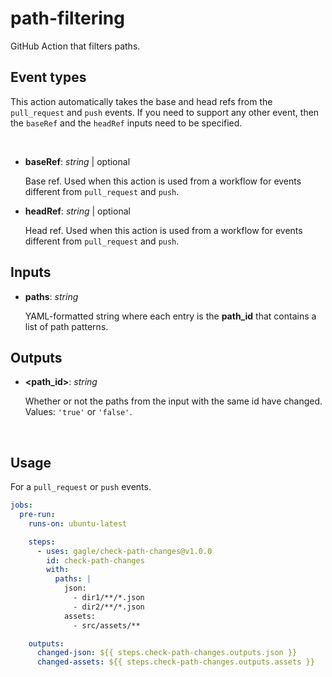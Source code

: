 # path-filtering

GitHub Action that filters paths.

## Event types

This action automatically takes the base and head refs from the `pull_request` and `push` events. If you need to support any other event, then the `baseRef` and the `headRef` inputs need to be specified.

<br/>

- **baseRef**: _string_ | optional

  Base ref. Used when this action is used from a workflow for events different from `pull_request` and `push`.

- **headRef**: _string_ | optional

  Head ref. Used when this action is used from a workflow for events different from `pull_request` and `push`.

## Inputs

- **paths**: _string_

  YAML-formatted string where each entry is the **path_id** that contains a list of path patterns.

## Outputs

- **\<path_id\>**: _string_

  Whether or not the paths from the input with the same id have changed. Values: `'true'` or `'false'`.

<br/>

## Usage

For a `pull_request` or `push` events.

```yaml
jobs:
  pre-run:
    runs-on: ubuntu-latest

    steps:
      - uses: gagle/check-path-changes@v1.0.0
        id: check-path-changes
        with:
          paths: |
            json:
              - dir1/**/*.json
              - dir2/**/*.json
            assets:
              - src/assets/**

    outputs:
      changed-json: ${{ steps.check-path-changes.outputs.json }}
      changed-assets: ${{ steps.check-path-changes.outputs.assets }}
```

<br/>
